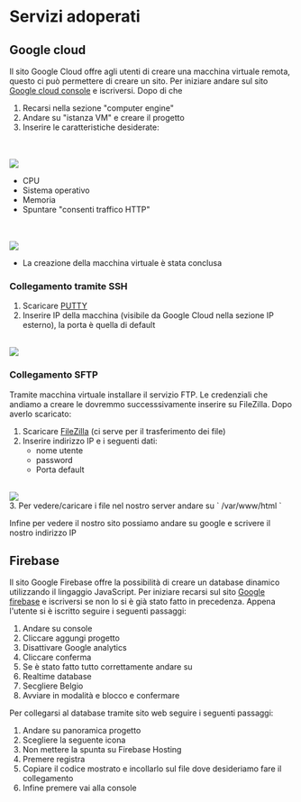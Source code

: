 # Servizi adoperati

## Google cloud
  Il sito Google Cloud offre agli utenti di creare una macchina virtuale remota, questo ci può permettere di creare un sito.
  Per iniziare andare sul sito [Google cloud console](https://console.cloud.google.com/) e iscriversi. Dopo di che 
  1. Recarsi nella sezione "computer engine"
  2. Andare su "istanza VM" e creare il progetto 
  3. Inserire le caratteristiche desiderate:
  
  <br/><br/>
  <img align="center" src="http://34.107.20.99/assets/Readme/nome.png"/>
  <br/>  
   - CPU
   - Sistema operativo
   - Memoria
   - Spuntare "consenti traffico HTTP"
  
  <br/><br/>
  <img align="center" src="http://34.107.20.99/assets/Readme/firewall.png"/>
  <br/>
  
  -  La creazione della macchina virtuale è stata conclusa
 ### Collegamento tramite SSH
  1. Scaricare [PUTTY](https://www.putty.org/)
  2. Inserire IP della macchina (visibile da Google Cloud nella sezione IP esterno), la porta è quella di default 
  <br/><br/>
  <img align="center" src="http://34.107.20.99/assets/Readme/ip.png"/>
  <br/>


   ### Collegamento SFTP

  Tramite macchina virtuale installare il servizio FTP. Le credenziali che andiamo a creare le dovremmo successsivamente inserire su FileZilla. Dopo averlo scaricato:
  
  1. Scaricare [FileZilla](https://filezilla-project.org/) (ci serve per il trasferimento dei file)
  2. Inserire indirizzo IP e i seguenti dati:
     - nome utente
     - password
     - Porta default
 <br/><br/>    
 <img align="center" src="http://34.107.20.99/assets/Readme/fz.png"/>
 <br/>
  3. Per vedere/caricare i file nel nostro server andare su ` /var/www/html `
  
  Infine per vedere il nostro sito possiamo andare su google e scrivere il nostro indirizzo IP
  
## Firebase
  Il sito Google Firebase offre la possibilità di creare un database dinamico utilizzando il lingaggio JavaScript. 
  Per iniziare recarsi sul sito [Google firebase](https://firebase.google.com/) e iscriversi se non lo si è già stato fatto in precedenza. 
  Appena l'utente si è iscritto seguire i seguenti passaggi:
   
   1. Andare su console
   2. Cliccare aggungi progetto  
   3. Disattivare Google analytics
   4. Cliccare conferma
   5. Se è stato fatto tutto correttamente andare su
   6. Realtime database
   7. Secgliere Belgio 
   8. Avviare in modalità e blocco e confermare
   
   Per collegarsi al database tramite sito web seguire i seguenti passaggi:
   
   1. Andare su panoramica progetto
   2. Scegliere la seguente icona
   3. Non mettere la spunta su Firebase Hosting
   4. Premere registra
   5. Copiare il codice mostrato e incollarlo sul file dove desideriamo fare il collegamento
   6. Infine premere vai alla console
